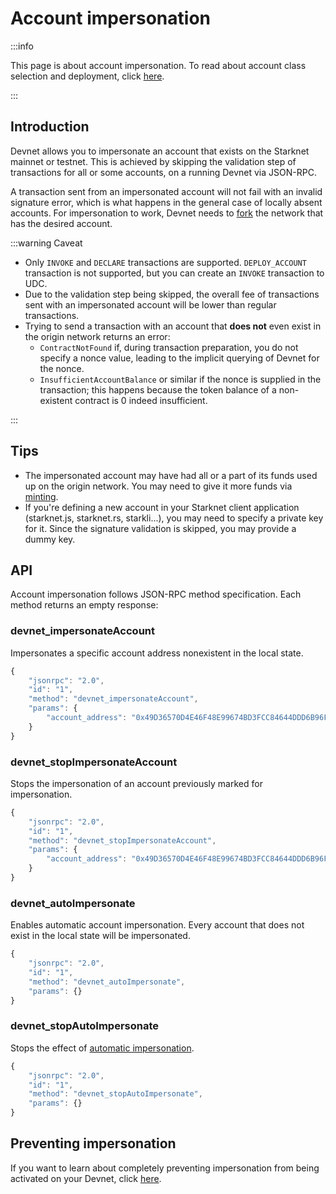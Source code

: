 # Account impersonation

:::info

This page is about account impersonation. To read about account class selection and deployment, click [here](./predeployed.md).

:::

## Introduction

Devnet allows you to impersonate an account that exists on the Starknet mainnet or testnet. This is achieved by skipping the validation step of transactions for all or some accounts, on a running Devnet via JSON-RPC.

A transaction sent from an impersonated account will not fail with an invalid signature error, which is what happens in the general case of locally absent accounts. For impersonation to work, Devnet needs to [fork](./forking.md) the network that has the desired account.

:::warning Caveat

- Only `INVOKE` and `DECLARE` transactions are supported. `DEPLOY_ACCOUNT` transaction is not supported, but you can create an `INVOKE` transaction to UDC.
- Due to the validation step being skipped, the overall fee of transactions sent with an impersonated account will be lower than regular transactions.
- Trying to send a transaction with an account that **does not** even exist in the origin network returns an error:
  - `ContractNotFound` if, during transaction preparation, you do not specify a nonce value, leading to the implicit querying of Devnet for the nonce.
  - `InsufficientAccountBalance` or similar if the nonce is supplied in the transaction; this happens because the token balance of a non-existent contract is 0 indeed insufficient.

:::

## Tips

- The impersonated account may have had all or a part of its funds used up on the origin network. You may need to give it more funds via [minting](./balance.md).
- If you're defining a new account in your Starknet client application (starknet.js, starknet.rs, starkli...), you may need to specify a private key for it. Since the signature validation is skipped, you may provide a dummy key.

## API

Account impersonation follows JSON-RPC method specification. Each method returns an empty response:

### devnet_impersonateAccount

Impersonates a specific account address nonexistent in the local state.

```js
{
    "jsonrpc": "2.0",
    "id": "1",
    "method": "devnet_impersonateAccount",
    "params": {
        "account_address": "0x49D36570D4E46F48E99674BD3FCC84644DDD6B96F7C741B1562B82F9E004DC7"
    }
}
```

### devnet_stopImpersonateAccount

Stops the impersonation of an account previously marked for impersonation.

```js
{
    "jsonrpc": "2.0",
    "id": "1",
    "method": "devnet_stopImpersonateAccount",
    "params": {
        "account_address": "0x49D36570D4E46F48E99674BD3FCC84644DDD6B96F7C741B1562B82F9E004DC7"
    }
}
```

### devnet_autoImpersonate

Enables automatic account impersonation. Every account that does not exist in the local state will be impersonated.

```js
{
    "jsonrpc": "2.0",
    "id": "1",
    "method": "devnet_autoImpersonate",
    "params": {}
}
```

### devnet_stopAutoImpersonate

Stops the effect of [automatic impersonation](#devnet_autoimpersonate).

```js
{
    "jsonrpc": "2.0",
    "id": "1",
    "method": "devnet_stopAutoImpersonate",
    "params": {}
}
```

## Preventing impersonation

If you want to learn about completely preventing impersonation from being activated on your Devnet, click [here](./restrictive.md).
